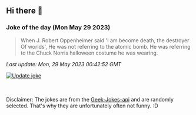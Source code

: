 ## Hi there 👋

### Joke of the day (Mon May 29 2023)
<!-- joke -->
>When J. Robert Oppenheimer said 'I am become death, the destroyer Of worlds', He was not referring to the atomic bomb. He was referring to the Chuck Norris halloween costume he was wearing.
<!-- /joke -->

*Last update: Mon, 29 May 2023 00:42:52 GMT*

[![Update joke](https://github.com/nclskfm/nclskfm/actions/workflows/joke.yml/badge.svg)](https://github.com/nclskfm/nclskfm/actions/workflows/joke.yml)

<br><br>
Disclaimer: The jokes are from the [Geek-Jokes-api](https://github.com/sameerkumar18/geek-joke-api) and are randomly selected. That's why they are unfortunately often not funny. :D
